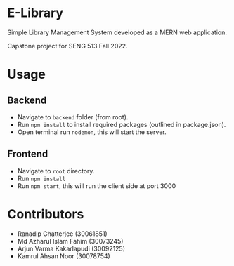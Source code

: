 # E-Library
Simple Library Management System developed as a MERN web application.

Capstone project for SENG 513 Fall 2022.

# Usage

## Backend

- Navigate to `backend` folder (from root).
- Run `npm install` to install required packages (outlined in package.json).
- Open terminal run `nodemon`, this will start the server.

## Frontend

- Navigate to `root` directory.
- Run `npm install`
- Run `npm start`, this will run the client side at port 3000

# Contributors

- Ranadip Chatterjee (30061851)
- Md Azharul Islam Fahim (30073245)
- Arjun Varma Kakarlapudi (30092125)
- Kamrul Ahsan Noor (30078754)
